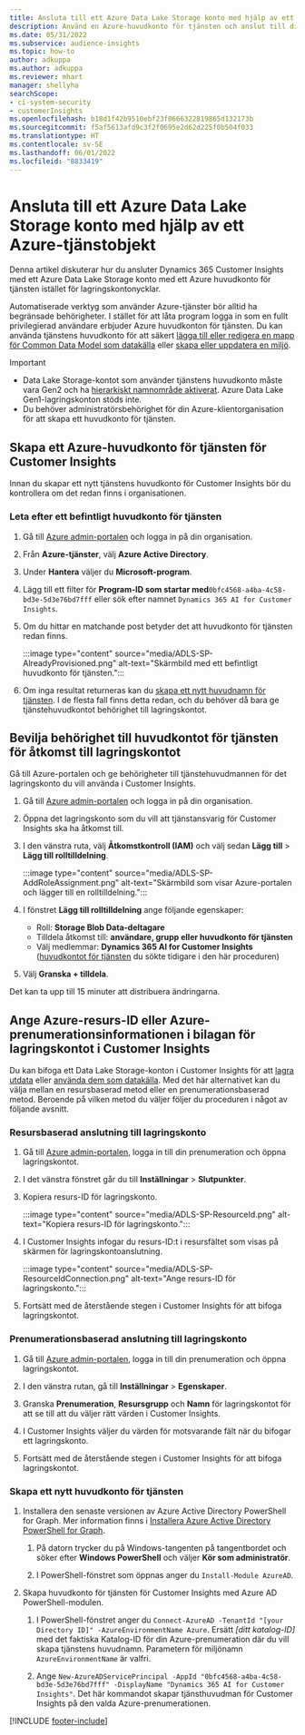 ```yaml
---
title: Ansluta till ett Azure Data Lake Storage konto med hjälp av ett tjänstobjekt
description: Använd en Azure-huvudkonto för tjänsten och anslut till din egen datasjö.
ms.date: 05/31/2022
ms.subservice: audience-insights
ms.topic: how-to
author: adkuppa
ms.author: adkuppa
ms.reviewer: mhart
manager: shellyha
searchScope:
- ci-system-security
- customerInsights
ms.openlocfilehash: b18d1f42b9510ebf23f0666322819865d132173b
ms.sourcegitcommit: f5af5613afd9c3f2f0695e2d62d225f0b504f033
ms.translationtype: HT
ms.contentlocale: sv-SE
ms.lasthandoff: 06/01/2022
ms.locfileid: "8833419"
---
```

# <a name="connect-to-an-azure-data-lake-storage-account-by-using-an-azure-service-principal"></a>Ansluta till ett Azure Data Lake Storage konto med hjälp av ett Azure-tjänstobjekt

Denna artikel diskuterar hur du ansluter Dynamics 365 Customer Insights med ett Azure Data Lake Storage konto med ett Azure huvudkonto för tjänsten istället för lagringskontonycklar.

Automatiserade verktyg som använder Azure-tjänster bör alltid ha begränsade behörigheter. I stället för att låta program logga in som en fullt privilegierad användare erbjuder Azure huvudkonton för tjänsten. Du kan använda tjänstens huvudkonto för att säkert [lägga till eller redigera en mapp för Common Data Model som datakälla](connect-common-data-model.md) eller [skapa eller uppdatera en miljö](create-environment.md).

> [!IMPORTANT]
>
> - Data Lake Storage-kontot som använder tjänstens huvudkonto måste vara Gen2 och ha [hierarkiskt namnområde aktiverat](/azure/storage/blobs/data-lake-storage-namespace). Azure Data Lake Gen1-lagringskonton stöds inte.
> - Du behöver administratörsbehörighet för din Azure-klientorganisation för att skapa ett huvudkonto för tjänsten.

## <a name="create-an-azure-service-principal-for-customer-insights"></a>Skapa ett Azure-huvudkonto för tjänsten för Customer Insights

Innan du skapar ett nytt tjänstens huvudkonto för Customer Insights bör du kontrollera om det redan finns i organisationen.

### <a name="look-for-an-existing-service-principal"></a>Leta efter ett befintligt huvudkonto för tjänsten

1. Gå till [Azure admin-portalen](https://portal.azure.com) och logga in på din organisation.

2. Från **Azure-tjänster**, välj **Azure Active Directory**.

3. Under **Hantera** väljer du **Microsoft-program**.

4. Lägg till ett filter för **Program-ID som startar med**`0bfc4568-a4ba-4c58-bd3e-5d3e76bd7fff` eller sök efter namnet `Dynamics 365 AI for Customer Insights`.

5. Om du hittar en matchande post betyder det att huvudkonto för tjänsten redan finns.

   :::image type="content" source="media/ADLS-SP-AlreadyProvisioned.png" alt-text="Skärmbild med ett befintligt huvudkonto för tjänsten.":::

6. Om inga resultat returneras kan du [skapa ett nytt huvudnamn för tjänsten](#create-a-new-service-principal). I de flesta fall finns detta redan, och du behöver då bara ge tjänstehuvudkontot behörighet till lagringskontot.

## <a name="grant-permissions-to-the-service-principal-to-access-the-storage-account"></a>Bevilja behörighet till huvudkontot för tjänsten för åtkomst till lagringskontot

Gå till Azure-portalen och ge behörigheter till tjänstehuvudmannen för det lagringskonto du vill använda i Customer Insights.

1. Gå till [Azure admin-portalen](https://portal.azure.com) och logga in på din organisation.

1. Öppna det lagringskonto som du vill att tjänstansvarig för Customer Insights ska ha åtkomst till.

1. I den vänstra ruta, välj **Åtkomstkontroll (IAM)** och välj sedan **Lägg till** > **Lägg till rolltilldelning**.

   :::image type="content" source="media/ADLS-SP-AddRoleAssignment.png" alt-text="Skärmbild som visar Azure-portalen och lägger till en rolltilldelning.":::

1. I fönstret **Lägg till rolltilldelning** ange följande egenskaper:
   - Roll: **Storage Blob Data-deltagare**
   - Tilldela åtkomst till: **användare, grupp eller huvudkonto för tjänsten**
   - Välj medlemmar: **Dynamics 365 AI for Customer Insights** ([huvudkontot för tjänsten](#create-a-new-service-principal) du sökte tidigare i den här proceduren)

1. Välj **Granska + tilldela**.

Det kan ta upp till 15 minuter att distribuera ändringarna.

## <a name="enter-the-azure-resource-id-or-the-azure-subscription-details-in-the-storage-account-attachment-to-customer-insights"></a>Ange Azure-resurs-ID eller Azure-prenumerationsinformationen i bilagan för lagringskontot i Customer Insights

Du kan bifoga ett Data Lake Storage-konton i Customer Insights för att [lagra utdata](manage-environments.md) eller [använda dem som datakälla](connect-dataverse-managed-lake.md). Med det här alternativet kan du välja mellan en resursbaserad metod eller en prenumerationsbaserad metod. Beroende på vilken metod du väljer följer du proceduren i något av följande avsnitt.

### <a name="resource-based-storage-account-connection"></a>Resursbaserad anslutning till lagringskonto

1. Gå till [Azure admin-portalen](https://portal.azure.com), logga in till din prenumeration och öppna lagringskontot.

1. I det vänstra fönstret går du till **Inställningar** > **Slutpunkter**.

1. Kopiera resurs-ID för lagringskonto.

   :::image type="content" source="media/ADLS-SP-ResourceId.png" alt-text="Kopiera resurs-ID för lagringskonto.":::

1. I Customer Insights infogar du resurs-ID:t i resursfältet som visas på skärmen för lagringskontoanslutning.

   :::image type="content" source="media/ADLS-SP-ResourceIdConnection.png" alt-text="Ange resurs-ID för lagringskonto.":::   

1. Fortsätt med de återstående stegen i Customer Insights för att bifoga lagringskontot.

### <a name="subscription-based-storage-account-connection"></a>Prenumerationsbaserad anslutning till lagringskonto

1. Gå till [Azure admin-portalen](https://portal.azure.com), logga in till din prenumeration och öppna lagringskontot.

1. I den vänstra rutan, gå till **Inställningar** > **Egenskaper**.

1. Granska **Prenumeration**, **Resursgrupp** och **Namn** för lagringskontot för att se till att du väljer rätt värden i Customer Insights.

1. I Customer Insights väljer du värden för motsvarande fält när du bifogar ett lagringskonto.

1. Fortsätt med de återstående stegen i Customer Insights för att bifoga lagringskontot.

### <a name="create-a-new-service-principal"></a>Skapa ett nytt huvudkonto för tjänsten

1. Installera den senaste versionen av Azure Active Directory PowerShell for Graph. Mer information finns i [Installera Azure Active Directory PowerShell for Graph](/powershell/azure/active-directory/install-adv2).

   1. På datorn trycker du på Windows-tangenten på tangentbordet och söker efter **Windows PowerShell** och väljer **Kör som administratör**.

   1. I PowerShell-fönstret som öppnas anger du `Install-Module AzureAD`.

2. Skapa huvudkonto för tjänsten för Customer Insights med Azure AD PowerShell-modulen.

   1. I PowerShell-fönstret anger du `Connect-AzureAD -TenantId "[your Directory ID]" -AzureEnvironmentName Azure`. Ersätt *[ditt katalog-ID]* med det faktiska Katalog-ID för din Azure-prenumeration där du vill skapa tjänstens huvudnamn. Parametern för miljönamn `AzureEnvironmentName` är valfri.
  
   1. Ange `New-AzureADServicePrincipal -AppId "0bfc4568-a4ba-4c58-bd3e-5d3e76bd7fff" -DisplayName "Dynamics 365 AI for Customer Insights"`. Det här kommandot skapar tjänsthuvudman för Customer Insights på den valda Azure-prenumerationen.

[!INCLUDE [footer-include](includes/footer-banner.md)]